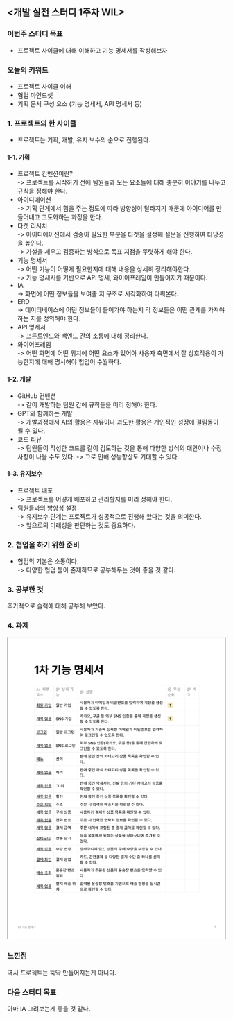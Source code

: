 ## <개발 실전 스터디 1주차 WIL>

### 이번주 스터디 목표
- 프로젝트 사이클에 대해 이해하고 기능 명세서를 작성해보자

### 오늘의 키워드
- 프로젝트 사이클 이해
- 협업 마인드셋
- 기획 문서 구성 요소 (기능 명세서, API 명세서 등)

### 1. 프로젝트의 한 사이클
- 프로젝트는 기획, 개발, 유지 보수의 순으로 진행된다.

#### 1-1. 기획
- 프로젝트 컨벤션이란?  
-> 프로젝트를 시작하기 전에 팀원들과 모든 요소들에 대해 충분히 이야기를 나누고 규칙을 정해야 한다.
- 아이디에이션  
-> 기획 단계에서 힘을 주는 정도에 따라 방향성이 달라지기 때문에 아이디어를 만들어내고 고도화하는 과정을 한다.
- 타켓 리서치  
-> 아이디에이션에서 검증이 필요한 부분을 타겟을 설정해 설문을 진행하여 타당성을 높인다.  
-> 가설을 세우고 검증하는 방식으로 목표 지점을 뚜렷하게 해야 한다.
- 기능 명세서  
-> 어떤 기능이 어떻게 필요한지에 대해 내용을 상세히 정리해야한다.  
-> 기능 명세서를 기반으로 API 명세, 와이어프레임이 만들어지기 때문이다.
- IA  
-> 화면에 어떤 정보들을 보여줄 지 구조로 시각화하여 다뤄본다.
- ERD  
-> 데이터베이스에 어떤 정보들이 들어가야 하는지 각 정보들은 어떤 관계를 가져야하는 지를 정의해야 한다.
- API 명세서  
-> 프론트엔드와 백엔드 간의 소통에 대해 정리한다.
- 와이어프레임  
-> 어떤 화면에 어떤 위치에 어떤 요소가 있어야 사용자 측면에서 잘 상호작용이 가능한지에 대해 명시해야 헙업이 수월하다.

#### 1-2. 개발
- GitHub 컨벤션  
-> 같이 개발하는 팀원 간에 규칙들을 미리 정해야 한다.
- GPT와 함께하는 개발  
-> 개발과정에서 AI의 활용은 자유이나 과도한 활용은 개인적인 성장에 걸림돌이 될 수 있다.
- 코드 리뷰  
-> 팀원들이 작성한 코드를 같이 검토하는 것을 통해 다양한 방식의 대안이나 수정사항이 나올 수도 있다.
-> 그로 인해 성능향상도 기대할 수 있다.

#### 1-3. 유지보수
- 프로젝트 배포  
-> 프로젝트를 어떻게 배포하고 관리할지를 미리 정해야 한다.
- 팀원들과의 방향성 설정  
-> 유지보수 단계는 프로젝트가 성공적으로 진행해 왔다는 것을 의미한다.  
-> 앞으로의 미래성을 판단하는 것도 중요하다.

### 2. 협업을 하기 위한 준비
- 협업의 기본은 소통이다.  
-> 다양한 협업 툴이 존재하므로 공부해두는 것이 좋을 것 같다.

### 3. 공부한 것
추가적으로 슬랙에 대해 공부해 보았다.  

### 4. 과제
![기능명세서](1차_기능명세서.png)

### 느낀점
역시 프로젝트는 뚝딱 만들어지는게 아니다.

### 다음 스터디 목표
아마 IA 그려보는게 좋을 것 같다.